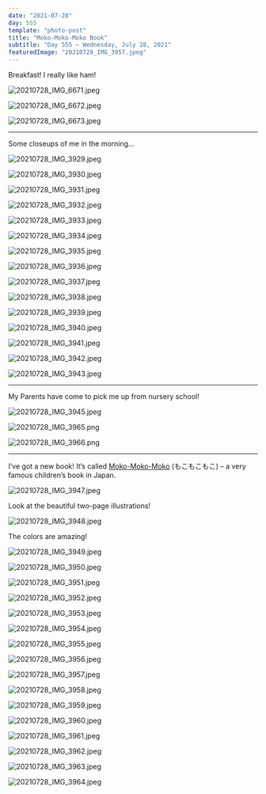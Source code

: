 ```yaml
---
date: "2021-07-28"
day: 555
template: "photo-post"
title: "Moko-Moko-Moko Book"
subtitle: "Day 555 – Wednesday, July 28, 2021"
featuredImage: "20210728_IMG_3957.jpeg"
---
```


Breakfast! I really like ham!

![20210728_IMG_6671.jpeg](20210728_IMG_6671.jpeg)

![20210728_IMG_6672.jpeg](20210728_IMG_6672.jpeg)

![20210728_IMG_6673.jpeg](20210728_IMG_6673.jpeg)

<hr />

Some closeups of me in the morning…

![20210728_IMG_3929.jpeg](20210728_IMG_3929.jpeg)

![20210728_IMG_3930.jpeg](20210728_IMG_3930.jpeg)

![20210728_IMG_3931.jpeg](20210728_IMG_3931.jpeg)

![20210728_IMG_3932.jpeg](20210728_IMG_3932.jpeg)

![20210728_IMG_3933.jpeg](20210728_IMG_3933.jpeg)

![20210728_IMG_3934.jpeg](20210728_IMG_3934.jpeg)

![20210728_IMG_3935.jpeg](20210728_IMG_3935.jpeg)

![20210728_IMG_3936.jpeg](20210728_IMG_3936.jpeg)

![20210728_IMG_3937.jpeg](20210728_IMG_3937.jpeg)

![20210728_IMG_3938.jpeg](20210728_IMG_3938.jpeg)

![20210728_IMG_3939.jpeg](20210728_IMG_3939.jpeg)

![20210728_IMG_3940.jpeg](20210728_IMG_3940.jpeg)

![20210728_IMG_3941.jpeg](20210728_IMG_3941.jpeg)

![20210728_IMG_3942.jpeg](20210728_IMG_3942.jpeg)

![20210728_IMG_3943.jpeg](20210728_IMG_3943.jpeg)

<hr />

My Parents have come to pick me up from nursery school!

![20210728_IMG_3945.jpeg](20210728_IMG_3945.jpeg)

![20210728_IMG_3965.png](20210728_IMG_3965.png)

![20210728_IMG_3966.png](20210728_IMG_3966.png)

<hr />

I’ve got a new book! It’s called <a href="https://japanesechildrensbooks.com/2020/02/04/moko-moko-moko%ef%bc%88%e3%82%82%e3%81%93%e3%82%82%e3%81%93%e3%82%82%e3%81%93%ef%bc%89/">Moko-Moko-Moko</a> (もこもこもこ) – a very famous children’s book in Japan.

![20210728_IMG_3947.jpeg](20210728_IMG_3947.jpeg)

Look at the beautiful two-page illustrations!

![20210728_IMG_3948.jpeg](20210728_IMG_3948.jpeg)

The colors are amazing!

![20210728_IMG_3949.jpeg](20210728_IMG_3949.jpeg)

![20210728_IMG_3950.jpeg](20210728_IMG_3950.jpeg)

![20210728_IMG_3951.jpeg](20210728_IMG_3951.jpeg)

![20210728_IMG_3952.jpeg](20210728_IMG_3952.jpeg)

![20210728_IMG_3953.jpeg](20210728_IMG_3953.jpeg)

![20210728_IMG_3954.jpeg](20210728_IMG_3954.jpeg)

![20210728_IMG_3955.jpeg](20210728_IMG_3955.jpeg)

![20210728_IMG_3956.jpeg](20210728_IMG_3956.jpeg)

![20210728_IMG_3957.jpeg](20210728_IMG_3957.jpeg)

![20210728_IMG_3958.jpeg](20210728_IMG_3958.jpeg)

![20210728_IMG_3959.jpeg](20210728_IMG_3959.jpeg)

![20210728_IMG_3960.jpeg](20210728_IMG_3960.jpeg)

![20210728_IMG_3961.jpeg](20210728_IMG_3961.jpeg)

![20210728_IMG_3962.jpeg](20210728_IMG_3962.jpeg)

![20210728_IMG_3963.jpeg](20210728_IMG_3963.jpeg)

![20210728_IMG_3964.jpeg](20210728_IMG_3964.jpeg)
